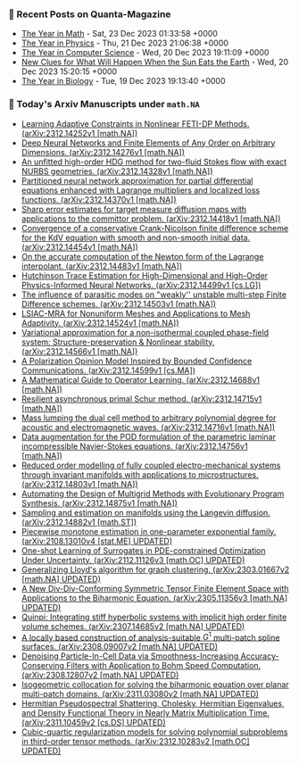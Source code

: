 ### 📝 Recent Posts on Quanta-Magazine
<!-- quanta starts -->
* <a href="https://www.quantamagazine.org/the-biggest-discoveries-in-math-in-2023-20231222/">The Year in Math</a> - Sat, 23 Dec 2023 01:33:58 +0000
* <a href="https://www.quantamagazine.org/the-biggest-discoveries-in-physics-in-2023-20231221/">The Year in Physics</a> - Thu, 21 Dec 2023 21:06:38 +0000
* <a href="https://www.quantamagazine.org/the-biggest-discoveries-in-computer-science-in-2023-20231220/">The Year in Computer Science</a> - Wed, 20 Dec 2023 19:11:09 +0000
* <a href="https://www.quantamagazine.org/new-clues-for-what-will-happen-when-the-sun-eats-the-earth-20231220/">New Clues for What Will Happen When the Sun Eats the Earth</a> - Wed, 20 Dec 2023 15:20:15 +0000
* <a href="https://www.quantamagazine.org/the-biggest-discoveries-in-biology-in-2023-20231219/">The Year in Biology</a> - Tue, 19 Dec 2023 19:13:40 +0000
<!-- quanta ends -->
### 📝 Today's Arxiv Manuscripts under ``math.NA``
<!-- arxiv-math-na starts -->
* <a href="http://arxiv.org/abs/2312.14252">Learning Adaptive Constraints in Nonlinear FETI-DP Methods. (arXiv:2312.14252v1 [math.NA])</a>
* <a href="http://arxiv.org/abs/2312.14276">Deep Neural Networks and Finite Elements of Any Order on Arbitrary Dimensions. (arXiv:2312.14276v1 [math.NA])</a>
* <a href="http://arxiv.org/abs/2312.14328">An unfitted high-order HDG method for two-fluid Stokes flow with exact NURBS geometries. (arXiv:2312.14328v1 [math.NA])</a>
* <a href="http://arxiv.org/abs/2312.14370">Partitioned neural network approximation for partial differential equations enhanced with Lagrange multipliers and localized loss functions. (arXiv:2312.14370v1 [math.NA])</a>
* <a href="http://arxiv.org/abs/2312.14418">Sharp error estimates for target measure diffusion maps with applications to the committor problem. (arXiv:2312.14418v1 [math.NA])</a>
* <a href="http://arxiv.org/abs/2312.14454">Convergence of a conservative Crank-Nicolson finite difference scheme for the KdV equation with smooth and non-smooth initial data. (arXiv:2312.14454v1 [math.NA])</a>
* <a href="http://arxiv.org/abs/2312.14483">On the accurate computation of the Newton form of the Lagrange interpolant. (arXiv:2312.14483v1 [math.NA])</a>
* <a href="http://arxiv.org/abs/2312.14499">Hutchinson Trace Estimation for High-Dimensional and High-Order Physics-Informed Neural Networks. (arXiv:2312.14499v1 [cs.LG])</a>
* <a href="http://arxiv.org/abs/2312.14503">The influence of parasitic modes on "weakly'' unstable multi-step Finite Difference schemes. (arXiv:2312.14503v1 [math.NA])</a>
* <a href="http://arxiv.org/abs/2312.14524">LSIAC-MRA for Nonuniform Meshes and Applications to Mesh Adaptivity. (arXiv:2312.14524v1 [math.NA])</a>
* <a href="http://arxiv.org/abs/2312.14566">Variational approximation for a non-isothermal coupled phase-field system: Structure-preservation & Nonlinear stability. (arXiv:2312.14566v1 [math.NA])</a>
* <a href="http://arxiv.org/abs/2312.14599">A Polarization Opinion Model Inspired by Bounded Confidence Communications. (arXiv:2312.14599v1 [cs.MA])</a>
* <a href="http://arxiv.org/abs/2312.14688">A Mathematical Guide to Operator Learning. (arXiv:2312.14688v1 [math.NA])</a>
* <a href="http://arxiv.org/abs/2312.14715">Resilient asynchronous primal Schur method. (arXiv:2312.14715v1 [math.NA])</a>
* <a href="http://arxiv.org/abs/2312.14716">Mass lumping the dual cell method to arbitrary polynomial degree for acoustic and electromagnetic waves. (arXiv:2312.14716v1 [math.NA])</a>
* <a href="http://arxiv.org/abs/2312.14756">Data augmentation for the POD formulation of the parametric laminar incompressible Navier-Stokes equations. (arXiv:2312.14756v1 [math.NA])</a>
* <a href="http://arxiv.org/abs/2312.14803">Reduced order modelling of fully coupled electro-mechanical systems through invariant manifolds with applications to microstructures. (arXiv:2312.14803v1 [math.NA])</a>
* <a href="http://arxiv.org/abs/2312.14875">Automating the Design of Multigrid Methods with Evolutionary Program Synthesis. (arXiv:2312.14875v1 [math.NA])</a>
* <a href="http://arxiv.org/abs/2312.14882">Sampling and estimation on manifolds using the Langevin diffusion. (arXiv:2312.14882v1 [math.ST])</a>
* <a href="http://arxiv.org/abs/2108.13010">Piecewise monotone estimation in one-parameter exponential family. (arXiv:2108.13010v4 [stat.ME] UPDATED)</a>
* <a href="http://arxiv.org/abs/2112.11126">One-shot Learning of Surrogates in PDE-constrained Optimization Under Uncertainty. (arXiv:2112.11126v3 [math.OC] UPDATED)</a>
* <a href="http://arxiv.org/abs/2303.01667">Generalizing Lloyd's algorithm for graph clustering. (arXiv:2303.01667v2 [math.NA] UPDATED)</a>
* <a href="http://arxiv.org/abs/2305.11356">A New Div-Div-Conforming Symmetric Tensor Finite Element Space with Applications to the Biharmonic Equation. (arXiv:2305.11356v3 [math.NA] UPDATED)</a>
* <a href="http://arxiv.org/abs/2307.14685">Quinpi: Integrating stiff hyperbolic systems with implicit high order finite volume schemes. (arXiv:2307.14685v2 [math.NA] UPDATED)</a>
* <a href="http://arxiv.org/abs/2308.09007">A locally based construction of analysis-suitable $G^1$ multi-patch spline surfaces. (arXiv:2308.09007v2 [math.NA] UPDATED)</a>
* <a href="http://arxiv.org/abs/2308.12807">Denoising Particle-In-Cell Data via Smoothness-Increasing Accuracy-Conserving Filters with Application to Bohm Speed Computation. (arXiv:2308.12807v2 [math.NA] UPDATED)</a>
* <a href="http://arxiv.org/abs/2311.03080">Isogeometric collocation for solving the biharmonic equation over planar multi-patch domains. (arXiv:2311.03080v2 [math.NA] UPDATED)</a>
* <a href="http://arxiv.org/abs/2311.10459">Hermitian Pseudospectral Shattering, Cholesky, Hermitian Eigenvalues, and Density Functional Theory in Nearly Matrix Multiplication Time. (arXiv:2311.10459v2 [cs.DS] UPDATED)</a>
* <a href="http://arxiv.org/abs/2312.10283">Cubic-quartic regularization models for solving polynomial subproblems in third-order tensor methods. (arXiv:2312.10283v2 [math.OC] UPDATED)</a>
<!-- arxiv-math-na ends -->
